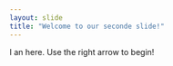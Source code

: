 ```yaml
---
layout: slide
title: "Welcome to our seconde slide!"
---
```

I an here.
Use the right arrow to begin!
